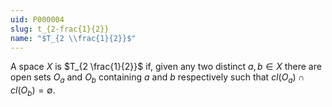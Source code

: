 ```yaml
---
uid: P000004
slug: t_{2-frac{1}{2}}
name: "$T_{2 \\frac{1}{2}}$"
---
```

A space $X$ is $T_{2 \frac{1}{2}}$ if, given any two distinct $a,b \in X$ there are open sets $O_a$ and $O_b$ containing $a$ and $b$ respectively such that $cl(O_a) \cap cl(O_b) = \emptyset$.

